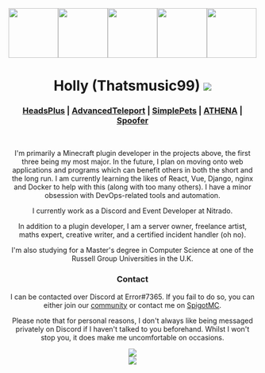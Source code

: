 <div align="center">
    <img src="https://i.imgur.com/kznobjc.png" height=100><img src="https://camo.githubusercontent.com/cb893b38b65a970b6677ca3a58b5d9a774c09d90c399ede94962aa68c38d48b9/68747470733a2f2f692e696d6775722e636f6d2f514232465541462e706e67" height=100><img src="https://cdn.modrinth.com/data/yNVORkCB/icon.png" height=100><img src="https://camo.githubusercontent.com/079524bd9d9b221b22baa0891c3ed66de11542e1bec24dc3c7587dcdd14a2267/68747470733a2f2f692e696d6775722e636f6d2f6b754a31364d672e706e67" height=100><img src="https://i.imgur.com/0MdCZ17.png" height=100>
    <h1>Holly (Thatsmusic99) <a href="https://ko-fi.com/thatsmusic99"><img src="https://ko-fi.com/img/dashboard_icons/d_share.png"></a></h1>
    <h3><a href="https://github.com/Errored-Innovations/HeadsPlus">HeadsPlus</a> | <a href="https://github.com/Niestrat99/AT-Rewritten">AdvancedTeleport</a> | <a href="https://github.com/brainsynder-Dev/SimplePets">SimplePets</a> | <a href="https://github.com/Errored-Innovations/ATHENA">ATHENA</a> | <a href="https://github.com/Thatsmusic99/Spoofer">Spoofer</a></h3>
    <br>
    <p>I'm primarily a Minecraft plugin developer in the projects above, the first three being my most major. In the future, I plan on moving onto web applications and programs which can benefit others in both the short and the long run. I am currently learning the likes of React, Vue, Django, nginx and Docker to help with this (along with too many others). I have a minor obsession with DevOps-related tools and automation.</p>
    <p>I currently work as a Discord and Event Developer at Nitrado.</p>
    <p>In addition to a plugin developer, I am a server owner, freelance artist, maths expert, creative writer, and a certified incident handler (oh no).</p>
    <p>I'm also studying for a Master's degree in Computer Science at one of the Russell Group Universities in the U.K.</p>
    <h3>Contact</h3>
    <p>I can be contacted over Discord at Error#7365. If you fail to do so, you can either join our <a href="https://discord.gg/DHE2aSh">community</a> or contact me on <a href="https://www.spigotmc.org/members/thatsmusic99.318719/">SpigotMC</a>.
    <p>Please note that for personal reasons, I don't always like being messaged privately on Discord if I haven't talked to you beforehand. Whilst I won't stop you, it does make me uncomfortable on occasions.</p>
    <img src="https://pluginwiki.us/version/svgGen.php?label=build&message=trying my best">
    <br>
    <img src="https://github-readme-stats.vercel.app/api?username=Thatsmusic99&include_all_commits=true&count_private=true">
</div>
